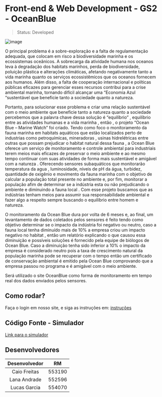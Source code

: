 # Front-end & Web Development - GS2 - OceanBlue

> Status: Developed

![image](https://github.com/LanaAndrade/GS2/assets/82892986/83703354-bb91-4da2-afb1-c88594ff27d4)

O principal problema é a sobre-exploração e a falta de regulamentação adequada, que colocam em risco a biodiversidade marinha e os ecossistemas oceânicos. A sobrecarga da atividade humana nos oceanos leva à degradação dos habitats marinhos, perda de biodiversidade, poluição plástica e alterações climáticas, afetando negativamente tanto a vida marinha quanto os serviços ecossistêmicos que os oceanos fornecem aos humanos. Além disso, a falta de cooperação internacional e políticas públicas eficazes para gerenciar esses recursos contribui para a crise ambiental marinha, tornando difícil alcançar uma “Economia Azul “sustentável que beneficie tanto a sociedade quanto a natureza.

Portanto, para solucionar esse problema e criar uma relação sustentável com o meio ambiente que beneficie tanto a natureza quanto a sociedade percebemos que a palavra chave dessa solução é “equilíbrio” , equilíbrio entre as atividades humanas e a vida marinha , então , o projeto “Ocean Blue – Marine Watch” foi criado. Tendo como foco o monitoramento da fauna marinha em habitats aquáticos que estão localizados perto de industrias como petroquímicas,  mineradoras , usinas hidrelétricas  entre outras que possam prejudicar o habitat natural dessa fauna , a Ocean Blue oferece um serviço de monitoramento e controle ambiental para industriais terem meios mais eficazes de preservar o meio ambiente e ao mesmo tempo continuar com suas atividades de forma mais sustentável e amigável com a natureza . Oferecendo sensores subaquáticos que monitorarão temperatura da agua , luminosidade, níveis de pH da água, turbidez, quantidade de oxigênio e movimento da fauna marinha com o objetivo de calcular a população total presente no ambiente e, por fim, monitorar a população afim de determinar se a indústria esta ou não prejudicando o ambiente e diminuindo a fauna local . Com esse projeto buscamos que as indústrias tenham meios para assumir sua responsabilidade ambiental e fazer algo a respeito sempre buscando o equilíbrio entre homem e natureza.

O monitoramento da Ocean Blue dura por volta de 6 meses e, ao final, um levantamento de dados coletados pelos sensores é feito tendo como objetivo determinar se o impacto da indústria foi negativo ou neutro, caso a fauna local tenha diminuído mais de 10% a empresa criou um impacto negativo no habitat , então um relatório explicando o que causou essa diminuição e possíveis soluções é fornecido pela equipe de biólogos de Ocean Blue. Caso a diminuição tenha sido inferior a 10% o impacto da empresa é considerado neutro pois a taxa de crescimento natural da população marinha pode se recuperar com o tempo então um certificado de conservação ambiental é emitido pela Ocean Blue comprovando que a empresa passou no programa e é amigável com o meio ambiente.

Será utilizado o site OceanBlue como forma de monitoramento em tempo real dos dados enviados pelos sensores.
  
## Como rodar?
Faça o login em nosso site, e siga as instruções em:
[instruções](https://github.com/LanaAndrade/GS2-Edge/tree/main)

## Código Fonte - Simulador
[Link para o simulador](https://wokwi.com/projects/399804222651837441)

## Desenvolvedores

Desenvolvedor | RM
:-----------: | :------:
Caio Freitas  | 553190
Lana Andrade  | 552596
Lucas Garcia  | 554070
